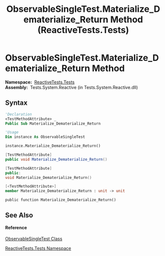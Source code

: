 ﻿---
title: ObservableSingleTest.Materialize_Dematerialize_Return Method  (ReactiveTests.Tests)
TOCTitle: Materialize_Dematerialize_Return Method
ms:assetid: M:ReactiveTests.Tests.ObservableSingleTest.Materialize_Dematerialize_Return
ms:mtpsurl: https://msdn.microsoft.com/en-us/library/reactivetests.tests.observablesingletest.materialize_dematerialize_return(v=VS.103)
ms:contentKeyID: 36620531
ms.date: 06/28/2011
mtps_version: v=VS.103
f1_keywords:
- ReactiveTests.Tests.ObservableSingleTest.Materialize_Dematerialize_Return
dev_langs:
- CSharp
- JScript
- VB
- FSharp
- c++
---

# ObservableSingleTest.Materialize\_Dematerialize\_Return Method

**Namespace:**  [ReactiveTests.Tests](hh289046\(v=vs.103\).md)  
**Assembly:**  Tests.System.Reactive (in Tests.System.Reactive.dll)

## Syntax

``` vb
'Declaration
<TestMethodAttribute> _
Public Sub Materialize_Dematerialize_Return
```

``` vb
'Usage
Dim instance As ObservableSingleTest

instance.Materialize_Dematerialize_Return()
```

``` csharp
[TestMethodAttribute]
public void Materialize_Dematerialize_Return()
```

``` c++
[TestMethodAttribute]
public:
void Materialize_Dematerialize_Return()
```

``` fsharp
[<TestMethodAttribute>]
member Materialize_Dematerialize_Return : unit -> unit 
```

``` jscript
public function Materialize_Dematerialize_Return()
```

## See Also

#### Reference

[ObservableSingleTest Class](hh315143\(v=vs.103\).md)

[ReactiveTests.Tests Namespace](hh289046\(v=vs.103\).md)


